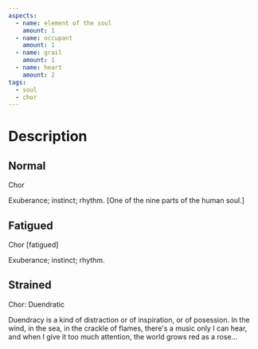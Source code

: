 ```yaml
---
aspects:
  - name: element of the soul
    amount: 1
  - name: occupant
    amount: 1
  - name: grail
    amount: 1
  - name: heart
    amount: 2
tags:
  - soul
  - chor
---
```


# Description

## Normal
Chor

Exuberance; instinct; rhythm. [One of the nine parts of the human soul.]
## Fatigued
Chor [fatigued]

Exuberance; instinct; rhythm.
## Strained

Chor: Duendratic

Duendracy is a kind of distraction or of inspiration, or of posession. In the wind, in the sea, in the crackle of flames, there's a music only I can hear, and when I give it too much attention, the world grows red as a rose...